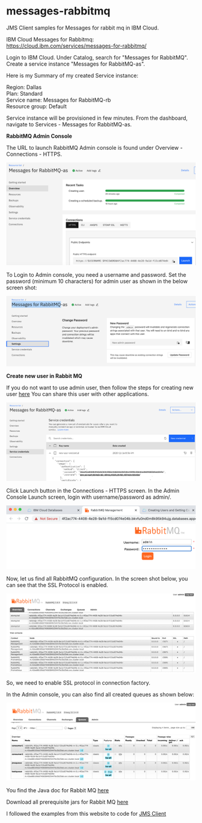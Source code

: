 # messages-rabbitmq
JMS Client samples for Messages for rabbit mq in IBM Cloud. 

IBM Cloud Messages for Rabbitmq: https://cloud.ibm.com/services/messages-for-rabbitmq/ 

Login to IBM Cloud. Under Catalog, search for "Messages for RabbitMQ". Create a service instance "Messages for RabbitMQ-as". 

Here is my Summary of my created Service instance:  

Region: Dallas  
Plan: Standard  
Service name: Messages for RabbitMQ-rb  
Resource group: Default  
  
Service instance will be provisioned in few minutes. From the dashboard, navigate to Services - Messages for RabbitMQ-as. 

**RabbitMQ Admin Console**

The URL to launch RabbitMQ Admin console is found under Overview - Connections - HTTPS.

 ![Connection HTTPS ](images/RabbitMQ_AdminConsole_URL.png)


To Login to Admin console, you need a username and password. Set the password (minimum 10 characters) for admin user as shown in the below screen shot:

![Set Admin Password](images/Change_Admin_Password.png)

**Create new user in Rabbit MQ**

If you do not want to use admin user, then follow the steps for creating new user [here](https://cloud.ibm.com/docs/messages-for-rabbitmq?topic=messages-for-rabbitmq-connection-strings)  You can share this user with other applications. 

![New User](images/New_User.png)

Click Launch button in the Connections - HTTPS screen. In the Admin Console Launch screen, login with username/password as admin/<new password set above>. 
  
![Admin Console](images/Admin_Console.png)

Now, let us find all RabbitMQ configuration. In the screen shot below, you can see that the SSL Protocol is enabled.  

![SSL enabled in Admin Console](images/AdminConsole_SSL.png)

So, we need to enable SSL protocol in connection factory. 

In the Admin console, you can also find all created queues as shown below: 

![Queues in Admin Console](images/RabbitMQ_Queues.png)

You find the Java doc for Rabbit MQ [here](https://rabbitmq.github.io/rabbitmq-java-client/api/current/allclasses.html)  

Download all prerequisite jars for Rabbit MQ [here](https://jar-download.com/artifact-search/rabbitmq-jms)   

I followed the examples from this website to code for [JMS Client](https://examples.javacodegeeks.com/enterprise-java/jms/jms-client-example/)




